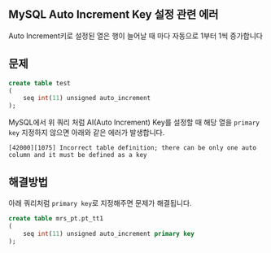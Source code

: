 ## MySQL Auto Increment Key 설정 관련 에러
Auto Increment키로 설정된 열은 행이 늘어날 때 마다 자동으로 1부터 1씩 증가합니다
## 문제
```sql
create table test
(
	seq int(11) unsigned auto_increment
);
```
MySQL에서 위 쿼리 처럼 AI(Auto Increment) Key를 설정할 때 해당 열을 `primary key` 지정하지 않으면 아래와 같은 에러가 발생합니다.

```
[42000][1075] Incorrect table definition; there can be only one auto column and it must be defined as a key
```

## 해결방법
아래 쿼리처럼 `primary key`로 지정해주면 문제가 해결됩니다.

```sql
create table mrs_pt.pt_tt1
(
	seq int(11) unsigned auto_increment primary key 
);
```
